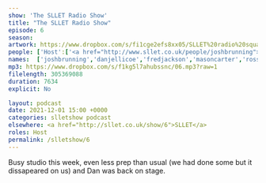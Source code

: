 ```yaml
---
show: 'The SLLET Radio Show'
title: "The SLLET Radio Show"
episode: 6
season: 
artwork: https://www.dropbox.com/s/fi1cge2efs8xx05/SLLET%20radio%20square.png?raw=1
people: ['Host':['<a href="http://www.sllet.co.uk/people/joshbrunning">Josh Brunning</a>', '<a href="http://www.sllet.co.uk/people/danjellicoe">Dan Jellicoe</a>'], 'Guests': ['<a href="http://www.sllet.co.uk/people/fredjackson">Fred Jackson</a>','<a href="http://www.sllet.co.uk/people/masoncarter">Mason Carter</a>','<a href="http://www.sllet.co.uk/people/rossgilmour">Ross Gilmour</a>','<a href="http://www.sllet.co.uk/people/alexanderwuytjens/">Alexander Wuytjens</a>','<a href="http://www.sllet.co.uk/people/zsomborszoke">Zsombor Szőke</a>']]
names:  ['joshbrunning','danjellicoe','fredjackson','masoncarter','rossgilmour','alexanderwuytjens','zsomborszoke']
mp3: https://www.dropbox.com/s/f1kg5l7ahubssnc/06.mp3?raw=1
filelength: 305369088
duration: 7634
explicit: No

layout: podcast
date: 2021-12-01 15:00 +0000
categories: slletshow podcast
elsewhere: <a href="http://sllet.co.uk/show/6">SLLET</a>
roles: Host
permalink: /slletshow/6
---
```


Busy studio this week, even less prep than usual (we had done some but it dissapeared on us) and Dan was back on stage.
